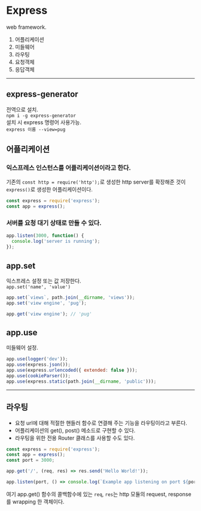 # Express

web framework.

1. 어플리케이션
2. 미들웨어
3. 라우팅
4. 요청객체
5. 응답객체

---

## express-generator

전역으로 설치.  
`npm i -g express-generator`  
설치 시 express 명령어 사용가능.  
`express 이름 --view=pug`

## 어플리케이션

### 익스프레스 인스턴스를 어플리케이션이라고 한다.

기존의 `const http = require('http');`로 생성한 http server를 확장해준 것이 `express()`로 생성한 어플리케이션이다.

```javascript
const express = require('express');
const app = express();
```

### 서버를 요청 대기 상태로 만들 수 있다.

```javascript
app.listen(3000, function() {
  console.log('server is running');
});
```

## app.set

익스프레스 설정 또는 값 저장한다.  
`app.set('name', 'value')`

```javascript
app.set(`views`, path.join(__dirname, 'views'));
app.set('view engine', 'pug');

app.get('view engine'); // 'pug'
```

## app.use

미들웨어 설정.

```javascript
app.use(logger('dev'));
app.use(express.json());
app.use(express.urlencoded({ extended: false }));
app.use(cookieParser());
app.use(express.static(path.join(__dirname, 'public')));
```

---

## 라우팅

- 요청 url에 대해 적절한 핸들러 함수로 연결해 주는 기능을 라우팅이라고 부른다.
- 어플리케이션의 get(), post() 메소드로 구현할 수 있다.
- 라우팅을 위한 전용 Router 클래스를 사용할 수도 있다.

```javascript
const express = require('express');
const app = express();
const port = 3000;

app.get('/', (req, res) => res.send('Hello World!'));

app.listen(port, () => console.log(`Example app listening on port ${port}!`));
```

여기 app.get() 함수의 콜백함수에 있는 `req`, `res`는 http 모듈의 request, response를 wrapping 한 객체이다.
